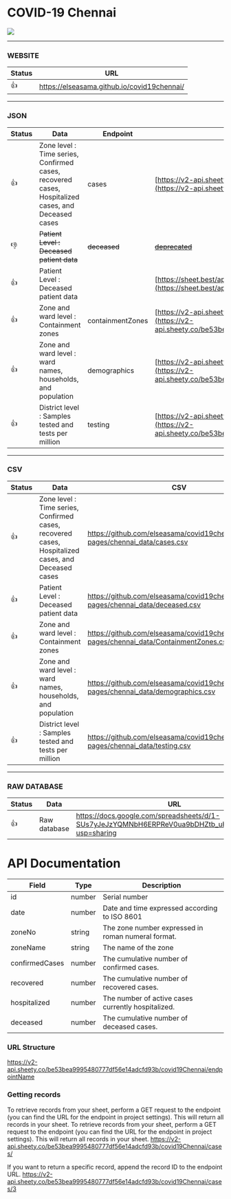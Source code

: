 # COVID-19 Chennai


![](https://i.postimg.cc/Y9RmrSZh/image.png)

-----------------------------------

### WEBSITE
| Status        | URL                                                      |
| ------------- | -------------------------------------------------------- |
| :thumbsup: | https://elseasama.github.io/covid19chennai/

-----------------------------------
### JSON

| Status        | Data | Endpoint                                                                     | URL                                                      |
| ------------- | ------------------------------------------------------------------------- | -------------------------------------------------------- |-------------------------------------------------------- |
| :thumbsup: | Zone level : Time series, Confirmed cases, recovered cases, Hospitalized cases, and Deceased cases |cases | [https://v2-api.sheety.co/be53bea9995480777df56e14adcfd93b/covid19Chennai](https://v2-api.sheety.co/be53bea9995480777df56e14adcfd93b/covid19Chennai/cases)              |
| :thumbsdown: | ~~Patient Level : Deceased patient data~~ | ~~deceased~~              | ~~[deprecated ](https://v2-api.sheety.co/be53bea9995480777df56e14adcfd93b/covid19Chennai/deceased)~~ 
| :thumbsup: | Patient Level : Deceased patient data |         | [https://sheet.best/api/sheets/5e33898f-a876-4186-9277-6103ef824266](https://sheet.best/api/sheets/5e33898f-a876-4186-9277-6103ef824266)
| :thumbsup: | Zone and ward level : Containment zones | containmentZones       | [https://v2-api.sheety.co/be53bea9995480777df56e14adcfd93b/covid19Chennai](https://v2-api.sheety.co/be53bea9995480777df56e14adcfd93b/covid19Chennai/containmentZones)  
| :thumbsup: | Zone and ward level : ward names, households, and population | demographics            | [https://v2-api.sheety.co/be53bea9995480777df56e14adcfd93b/covid19Chennai](https://v2-api.sheety.co/be53bea9995480777df56e14adcfd93b/covid19Chennai/demographics)
| :thumbsup: | District level : Samples tested and tests per million | testing         | [https://v2-api.sheety.co/be53bea9995480777df56e14adcfd93b/covid19Chennai](https://v2-api.sheety.co/be53bea9995480777df56e14adcfd93b/covid19Chennai/testing)  

-----------------------------------------

### CSV
| Status     | Data                                                                                               | CSV |
|------------|----------------------------------------------------------------------------------------------------|-----|
| :thumbsup: | Zone level : Time series, Confirmed cases, recovered cases, Hospitalized cases, and Deceased cases | https://github.com/elseasama/covid19chennai/blob/gh-pages/chennai_data/cases.csv    |
| :thumbsup: | Patient Level : Deceased patient data                                                              | https://github.com/elseasama/covid19chennai/blob/gh-pages/chennai_data/deceased.csv    |
| :thumbsup: | Zone and ward level : Containment zones                                                            |   https://github.com/elseasama/covid19chennai/blob/gh-pages/chennai_data/ContainmentZones.csv  |
| :thumbsup: | Zone and ward level : ward names, households, and population                                       | https://github.com/elseasama/covid19chennai/blob/gh-pages/chennai_data/demographics.csv 
| :thumbsup: | District level : Samples tested and tests per million                                       | https://github.com/elseasama/covid19chennai/blob/gh-pages/chennai_data/testing.csv    |

----------------------------------------------

### RAW DATABASE

| Status        | Data                                                                      | URL                                                      |
| ------------- | ------------------------------------------------------------------------- | -------------------------------------------------------- |
| :thumbsup: | Raw database              | https://docs.google.com/spreadsheets/d/1-SUs7yJeJzYQMNbH6ERPReV0ua9bDHZtb_uHqbEPeI8/edit?usp=sharing
  

# API Documentation

| Field          | Type   | Description                                        |
|----------------|--------|----------------------------------------------------|
| id             | number | Serial number                                      |
| date           | number | Date and time expressed according to ISO 8601      |
| zoneNo         | string | The zone number expressed in roman numeral format. |
| zoneName       | string | The name of the zone                               |
| confirmedCases | number | The cumulative number of confirmed cases.          |
| recovered      | number | The cumulative number of recovered cases.          |
| hospitalized   | number | The number of active cases currently hospitalized. |
| deceased       | number | The cumulative number of deceased cases.           |

### URL Structure

https://v2-api.sheety.co/be53bea9995480777df56e14adcfd93b/covid19Chennai/endpointName

### Getting records
To retrieve records from your sheet, perform a GET request to the endpoint (you can find the URL for the endpoint in project settings). This will return all records in your sheet.
To retrieve records from your sheet, perform a GET request to the endpoint (you can find the URL for the endpoint in project settings). This will return all records in your sheet.
https://v2-api.sheety.co/be53bea9995480777df56e14adcfd93b/covid19Chennai/cases/

If you want to return a specific record, append the record ID to the endpoint URL.
https://v2-api.sheety.co/be53bea9995480777df56e14adcfd93b/covid19Chennai/cases/3


